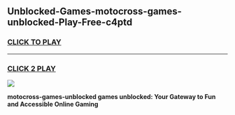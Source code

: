 
## Unblocked-Games-motocross-games-unblocked-Play-Free-c4ptd
<h3>
<a href="https://premium76.site?title=motocross-games-unblocked&ref=23A">CLICK TO PLAY</a></h3>
<hr>

<h3>
<a href="https://premium76.site?title=motocross-games-unblocked&ref=23A">CLICK 2 PLAY</a>
  
</h3>

<a href="https://premium76.site?title=motocross-games-unblocked&ref=23A"><img src="https://clearcache.store/games.png"></a>


**motocross-games-unblocked games unblocked: Your Gateway to Fun and Accessible Online Gaming**
